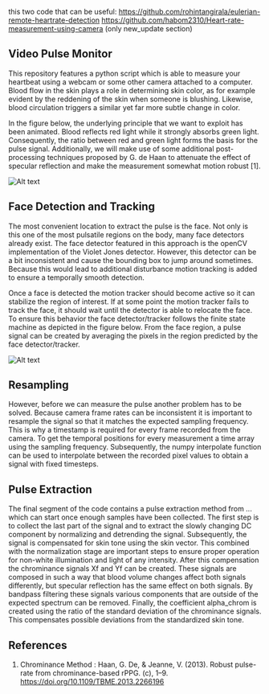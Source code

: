 this two code that can be useful: https://github.com/rohintangirala/eulerian-remote-heartrate-detection https://github.com/habom2310/Heart-rate-measurement-using-camera (only new_update section)

## Video Pulse Monitor

This repository features a python script which is able to measure your heartbeat using a webcam or some other camera attached to a computer. Blood flow in the skin plays a role in determining skin color, as for example evident by the reddening of the skin when someone is blushing. Likewise, blood circulation triggers a similar yet far more subtle change in color. 

In the figure below, the underlying principle that we want to exploit has been animated. Blood reflects red light while it strongly absorbs green light. Consequently, the ratio between red and green light forms the basis for the pulse signal. Additionally, we will make use of some additional post-processing techniques proposed by G. de Haan to attenuate the effect of specular reflection and make the measurement somewhat motion robust [1].  

![Alt text](./underlying_principle.svg)



## Face Detection and Tracking


The most convenient location to extract the pulse is the face. Not only is this one of the most pulsatile regions on the body, many face detectors already exist. The face detector featured in this approach is the openCV implementation of the Violet Jones detector. However, this detector can be a bit inconsistent and cause the bounding box to jump around sometimes. Because this would lead to additional disturbance motion tracking is added to ensure a temporally smooth detection. 

Once a face is detected the motion tracker should become active so it can stabilize the region of interest. If at some point the motion tracker fails to track the face, it should wait until the detector is able to relocate the face. To ensure this behavior the face detector/tracker follows the finite state machine as depicted in the figure below. From the face region, a pulse signal can be created by averaging the pixels in the region predicted by the face detector/tracker.


![Alt text](./mtrack.svg)

## Resampling

However, before we can measure the pulse another problem has to be solved. Because camera frame rates can be inconsistent it is important to resample the signal so that it matches the expected sampling frequency. This is why a timestamp is required for every frame recorded from the camera. To get the temporal positions for every measurement a time array using the sampling frequency. Subsequently, the numpy interpolate function can be used to interpolate between the recorded pixel values to obtain a signal with fixed timesteps.


## Pulse Extraction


The final segment of the code contains a pulse extraction method from ... which can start once enough samples have been collected. The first step is to collect the last part of the signal and to extract the slowly changing DC component by normalizing and detrending the signal. Subsequently, the signal is compensated for skin tone using the skin vector.  This combined with the normalization stage are important steps to ensure proper operation for non-white illumination and light of any intensity. After this compensation the chrominance signals Xf and Yf can be created. These signals are composed in such a way that blood volume changes affect both signals differently, but specular reflection has the same effect on both signals. By bandpass filtering these signals various components that are outside of the expected spectrum can be removed. Finally, the coefficient alpha_chrom is created using the ratio of the standard deviation of the chrominance signals. This compensates possible deviations from the standardized skin tone.

## References

1. Chrominance Method : Haan, G. De, & Jeanne, V. (2013). Robust pulse-rate from chrominance-based rPPG. (c), 1–9. https://doi.org/10.1109/TBME.2013.2266196
